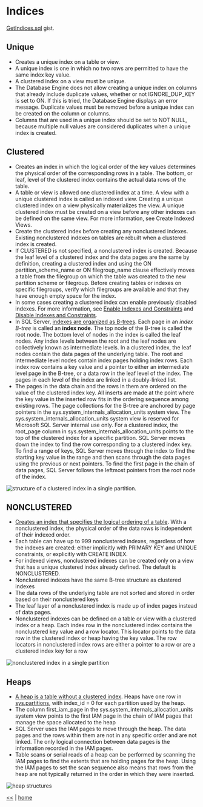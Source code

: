 # Indices 

[GetIndices.sql](https://gist.github.com/illegitimis/0dbc3373a8386c12bfc72ae26102cc2f) gist.

## Unique

- Creates a unique index on a table or view.  
- A unique index is one in which no two rows are permitted to have the same index key value.  
- A clustered index on a view must be unique. 
- The Database Engine does not allow creating a unique index on columns that already include duplicate values, whether or not IGNORE_DUP_KEY is set to ON. If this is tried, the Database Engine displays an error message. Duplicate values must be removed before a unique index can be created on the column or columns.  
- Columns that are used in a unique index should be set to NOT NULL, because multiple null values are considered duplicates when a unique index is created.

## Clustered

- Creates an index in which the logical order of the key values determines the physical order of the corresponding rows in a table. The bottom, or leaf, level of the clustered index contains the actual data rows of the table.  
- A table or view is allowed one clustered index at a time. A view with a unique clustered index is called an indexed view. Creating a unique clustered index on a view physically materializes the view. A unique clustered index must be created on a view before any other indexes can be defined on the same view. For more information, see Create Indexed Views. 
- Create the clustered index before creating any nonclustered indexes. Existing nonclustered indexes on tables are rebuilt when a clustered index is created. 
- If CLUSTERED is not specified, a nonclustered index is created. Because the leaf level of a clustered index and the data pages are the same by definition, creating a clustered index and using the ON partition_scheme_name or ON filegroup_name clause effectively moves a table from the filegroup on which the table was created to the new partition scheme or filegroup. Before creating tables or indexes on specific filegroups, verify which filegroups are available and that they have enough empty space for the index. 
- In some cases creating a clustered index can enable previously disabled indexes. For more information, see [Enable Indexes and Constraints](https://docs.microsoft.com/en-us/sql/relational-databases/indexes/enable-indexes-and-constraints) and [Disable Indexes and Constraints](https://docs.microsoft.com/en-us/sql/relational-databases/indexes/disable-indexes-and-constraints). 
- In SQL Server, [indexes are organized as B-trees](https://technet.microsoft.com/en-us/library/ms177443(v=sql.105).aspx). Each page in an _index B-tree_ is called an **index node**. The top node of the B-tree is called the root node. The bottom level of nodes in the index is called the leaf nodes. Any index levels between the root and the leaf nodes are collectively known as intermediate levels. In a clustered index, the leaf nodes contain the data pages of the underlying table. The root and intermediate level nodes contain index pages holding index rows. Each index row contains a key value and a pointer to either an intermediate level page in the B-tree, or a data row in the leaf level of the index. The pages in each level of the index are linked in a doubly-linked list.  
- The pages in the data chain and the rows in them are ordered on the value of the clustered index key. All inserts are made at the point where the key value in the inserted row fits in the ordering sequence among existing rows. The page collections for the B-tree are anchored by page pointers in the sys.system_internals_allocation_units system view. The sys.system_internals_allocation_units system view is reserved for Microsoft SQL Server internal use only. For a clustered index, the root_page column in sys.system_internals_allocation_units points to the top of the clustered index for a specific partition. SQL Server moves down the index to find the row corresponding to a clustered index key. To find a range of keys, SQL Server moves through the index to find the starting key value in the range and then scans through the data pages using the previous or next pointers. To find the first page in the chain of data pages, SQL Server follows the leftmost pointers from the root node of the index. 

![structure of a clustered index in a single partition.](https://i-technet.sec.s-msft.com/dynimg/IC157372.gif "structure of a clustered index in a single partition")

## NONCLUSTERED 

- [Creates an index that specifies the logical ordering of a table](https://technet.microsoft.com/en-us/library/ms177484(v=sql.105).aspx). With a nonclustered index, the physical order of the data rows is independent of their indexed order. 
- Each table can have up to 999 nonclustered indexes, regardless of how the indexes are created: either implicitly with PRIMARY KEY and UNIQUE constraints, or explicitly with CREATE INDEX. 
- For indexed views, nonclustered indexes can be created only on a view that has a unique clustered index already defined. The default is NONCLUSTERED. 
- Nonclustered indexes have the same B-tree structure as clustered indexes 
- The data rows of the underlying table are not sorted and stored in order based on their nonclustered keys 
- The leaf layer of a nonclustered index is made up of index pages instead of data pages. 
- Nonclustered indexes can be defined on a table or view with a clustered index or a heap. Each index row in the nonclustered index contains the nonclustered key value and a row locator. This locator points to the data row in the clustered index or heap having the key value. The row locators in nonclustered index rows are either a pointer to a row or are a clustered index key for a row 

![nonclustered index in a single partition](https://i-technet.sec.s-msft.com/dynimg/IC88960.gif "nonclustered index in a single partition")

## Heaps

- [A heap is a table without a clustered index](https://technet.microsoft.com/en-us/library/ms188270(v=sql.105).aspx). Heaps have one row in [sys.partitions](https://technet.microsoft.com/en-us/library/ms175012%28v=sql.105%29.aspx), with index_id = 0 for each partition used by the heap.  
- The column first_iam_page in the sys.system_internals_allocation_units system view points to the first IAM page in the chain of IAM pages that manage the space allocated to the heap 
- SQL Server uses the IAM pages to move through the heap. The data pages and the rows within them are not in any specific order and are not linked. The only logical connection between data pages is the information recorded in the IAM pages. 
- Table scans or serial reads of a heap can be performed by scanning the IAM pages to find the extents that are holding pages for the heap. Using the IAM pages to set the scan sequence also means that rows from the heap are not typically returned in the order in which they were inserted.

![heap structures](https://i-technet.sec.s-msft.com/dynimg/IC22444.gif "heap structures")

[<<](../sql.md) | [home](../../README.md)

